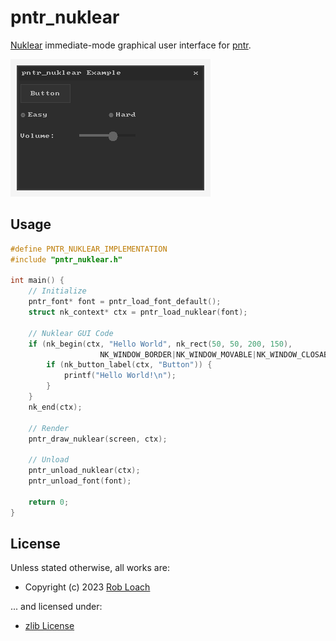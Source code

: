 # pntr_nuklear

[Nuklear](https://github.com/Immediate-Mode-UI/Nuklear) immediate-mode graphical user interface for [pntr](https://github.com/robloach/pntr).

![Screenshot of pntr_nuklear](test/pntr_nuklear_test.png)

## Usage

``` c
#define PNTR_NUKLEAR_IMPLEMENTATION
#include "pntr_nuklear.h"

int main() {
    // Initialize
    pntr_font* font = pntr_load_font_default();
    struct nk_context* ctx = pntr_load_nuklear(font);

    // Nuklear GUI Code
    if (nk_begin(ctx, "Hello World", nk_rect(50, 50, 200, 150),
                    NK_WINDOW_BORDER|NK_WINDOW_MOVABLE|NK_WINDOW_CLOSABLE)) {
        if (nk_button_label(ctx, "Button")) {
            printf("Hello World!\n");
        }
    }
    nk_end(ctx);

    // Render
    pntr_draw_nuklear(screen, ctx);

    // Unload
    pntr_unload_nuklear(ctx);
    pntr_unload_font(font);

    return 0;
}
```

## License

Unless stated otherwise, all works are:

- Copyright (c) 2023 [Rob Loach](https://robloach.net)

... and licensed under:

- [zlib License](LICENSE)
